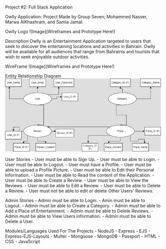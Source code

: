 Project #2: Full Stack Application

Owlly Application:
    Project Made by Group Seven; Mohammed Nasser, Marwa AlKhashram, and Samia Jamal.

Owlly Logo
![Image](Wireframes and Prototype Here!)

Description
    Owlly is an Entertainment Application targeted to users that seek to discover the entertaining locations and activities in Bahrain. Owlly will be available for all audiences that range from Bahrainis and tourists that wish to seek enjoyable outdoor activities. 

WireFrame
![Image](Wireframes and Prototype Here!)

Entity Relationship Diagram
![Image](./public/images/OWLLY-ERD.drawio.png)

User Stories
    - User must be able to Sign Up.
    - User must be able to Login.
    - User must be able to Logout.
    - User must have a Profile.
    - User must be able to upload a Profile Picture.
    - User must be able to Edit their Personal Information.
    - User must be able to Read the content of the Application.
    - User must be able to Create a Review.
    - User must be able to View the Reviews.
    - User must be able to Edit a Review.
    - User must be able to Delete a Review.
    - User must not be able to edit or delete Other Users' Reviews.

Admin Stories
    - Admin must be able to Login.
    - Amin must be able to Logout.
    - Admin must be able to Create a Category.
    - Admin must be able to Add a Place of Entertainment.
    - Admin must be able to Delete Reviews.
    - Admin must be able to View Users information.
    - Admin must be able to Delete a User.
   
Modules/Languages Used For The Projects
    - NodeJS
    - Express
    - EJS 
    - Express-EJS-Layouts
    - Multer
    - Mongoose
    - MongoDB
    - Passport
    - HTML
    - CSS
    - JavaScript
